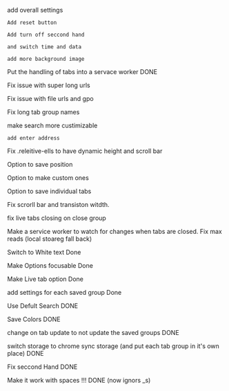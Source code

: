 add overall settings
    
    Add reset button

    Add turn off seccond hand

    and switch time and data

    add more background image

Put the handling of tabs into a servace worker DONE

Fix issue with super long urls

Fix issue with file urls and gpo

Fix long tab group names

make search more custimizable 

    add enter address 

Fix .releitive-ells to have dynamic height and scroll bar

Option to save position

Option to make custom ones

Option to save individual tabs

Fix scrorll bar and transiston witdth.

fix live tabs closing on close group




Make a service worker to watch for changes when tabs are closed. 
    Fix max reads (local stoareg fall back)



Switch to White text Done

Make Options focusable Done

Make Live tab option Done

add settings for each saved group Done

Use Defult Search DONE

Save Colors DONE

change on tab update to not update the saved groups DONE

switch storage to chrome sync storage (and put each tab group in it's own place) DONE

Fix seccond Hand DONE

Make it work with spaces !!! DONE (now ignors _s)